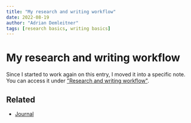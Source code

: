 ```yaml
---
title: "My research and writing workflow"
date: 2022-08-19
author: "Adrian Demleitner"
tags: [research basics, writing basics]
---
```

# My research and writing workflow
Since I started to work again on this entry, I moved it into a specific note. You can access it under ["Research and writing workflow"](https://jache.re/notes/Research%20and%20writing%20workflow.html).

## Related
- [Journal](pages/journal.md)